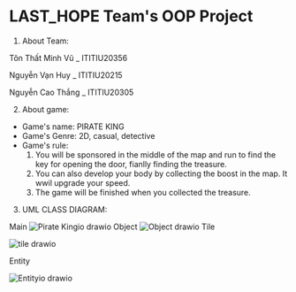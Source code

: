 # LAST_HOPE Team's OOP Project
1. About Team: 

Tôn Thất Minh Vũ _ ITITIU20356

Nguyễn Vạn Huy   _ ITITIU20215

Nguyễn Cao Thắng _ ITITIU20305


2. About game:
- Game's name: PIRATE KING
- Game's Genre: 2D, casual, detective
- Game's rule:
  1. You will be sponsored in the middle of the map and run to find the key for opening the door, fianlly finding the treasure.
  2. You can also develop your body by collecting the boost in the map. It wwil upgrade your speed.
  3. The game will be finished when you collected the treasure.
  
 
3. UML CLASS DIAGRAM: 



Main
![Pirate Kingio drawio](https://user-images.githubusercontent.com/91870430/208327683-78411eaf-9865-4de3-87fe-7c77534b06d3.png)
Object
![Object drawio](https://user-images.githubusercontent.com/91870430/208334299-1c1e9afa-3ce4-438e-aac1-be0d70865264.png)
Tile

![tile drawio](https://user-images.githubusercontent.com/91870430/208343677-40c89c19-1d0c-474a-8aa7-025e5dcae963.png)


Entity

![Entityio drawio](https://user-images.githubusercontent.com/91870430/208353988-eef386df-7768-4d83-9bd8-3526a4953bc6.png)

